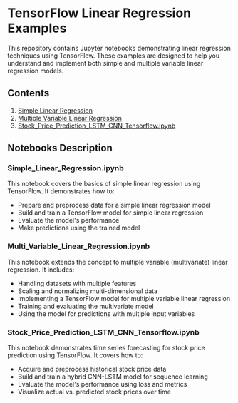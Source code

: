 # TensorFlow Linear Regression Examples

This repository contains Jupyter notebooks demonstrating linear regression techniques using TensorFlow. These examples are designed to help you understand and implement both simple and multiple variable linear regression models.

## Contents

1. [Simple Linear Regression](Simple_Linear_Regression.ipynb)
2. [Multiple Variable Linear Regression](Multi_Variable_Linear_Regression.ipynb)
3. [Stock_Price_Prediction_LSTM_CNN_Tensorflow.ipynb](Stock_Price_Prediction_LSTM_CNN_Tensorflow.ipynb)

## Notebooks Description

### Simple_Linear_Regression.ipynb

This notebook covers the basics of simple linear regression using TensorFlow. It demonstrates how to:
- Prepare and preprocess data for a simple linear regression model
- Build and train a TensorFlow model for simple linear regression
- Evaluate the model's performance
- Make predictions using the trained model

### Multi_Variable_Linear_Regression.ipynb

This notebook extends the concept to multiple variable (multivariate) linear regression. It includes:
- Handling datasets with multiple features
- Scaling and normalizing multi-dimensional data
- Implementing a TensorFlow model for multiple variable linear regression
- Training and evaluating the multivariate model
- Using the model for predictions with multiple input variables

### Stock_Price_Prediction_LSTM_CNN_Tensorflow.ipynb

This notebook demonstrates time series forecasting for stock price prediction using TensorFlow. It covers how to:
- Acquire and preprocess historical stock price data
- Build and train a hybrid CNN-LSTM model for sequence learning
- Evaluate the model's performance using loss and metrics
- Visualize actual vs. predicted stock prices over time
